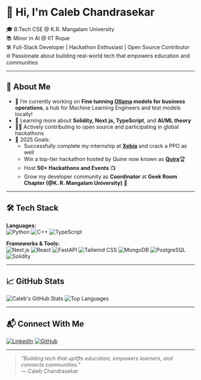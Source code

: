 # 👋 Hi, I'm Caleb Chandrasekar
 
🎓 B.Tech CSE @ K.R. Mangalam University  
📚 Minor in AI @ IIT Ropar  
🛠️ Full-Stack Developer | Hackathon Enthusiast | Open Source Contributor  
🌐 Passionate about building real-world tech that empowers education and communities
 
---
 
## 🚀 About Me
 
- 🔭 I’m currently working on **Fine tunning [Ollama](https://ollama.com/) models for business operations**, a hub for Machine Learning Engineers and test models locally!
- 🌱 Learning more about **Solidity, Next.js, TypeScript**, and **AI/ML theory**
- 👨‍💻 Actively contributing to open source and participating in global hackathons
- 🎯 2025 Goals:
  - Successfully complete my internship at [**Xebia**](https://xebia.com/) and crack a PPO as well
  - Win a top-tier hackathon hosted by Quine now known as [**Quira**](https://quira.sh/)🏆
  - Host **50+ Hackathons and Events** 📺
  - Grow my developer community as **Coordinator** at **Geek Room Chapter (@K. R. Mangalam University)** 🚀
 
---
 
## 🛠️ Tech Stack
 
**Languages:**  
![Python](https://img.shields.io/badge/Python-3776AB?style=flat&logo=python&logoColor=white)
![C++](https://img.shields.io/badge/C++-00599C?style=flat&logo=c%2B%2B&logoColor=white)
![TypeScript](https://img.shields.io/badge/TypeScript-3178C6?style=flat&logo=typescript&logoColor=white)
 
**Frameworks & Tools:**  
![Next.js](https://img.shields.io/badge/Next.js-000?style=flat&logo=nextdotjs&logoColor=white)
![React](https://img.shields.io/badge/React-20232A?style=flat&logo=react&logoColor=61DAFB)
![FastAPI](https://img.shields.io/badge/FastAPI-009688?style=flat&logo=fastapi&logoColor=white)
![Tailwind CSS](https://img.shields.io/badge/TailwindCSS-06B6D4?style=flat&logo=tailwind-css&logoColor=white)
![MongoDB](https://img.shields.io/badge/MongoDB-47A248?style=flat&logo=mongodb&logoColor=white)
![PostgreSQL](https://img.shields.io/badge/PostgreSQL-316192?style=flat&logo=postgresql&logoColor=white)
![Solidity](https://img.shields.io/badge/Solidity-363636?style=flat&logo=solidity&logoColor=white)
 
---
 
## 📈 GitHub Stats
 
![Caleb's GitHub Stats](https://github-readme-stats.vercel.app/api?username=calebjubal&show_icons=true&theme=radical)
![Top Languages](https://github-readme-stats.vercel.app/api/top-langs/?username=calebjubal&layout=compact&theme=radical)
 
---
 
## 📬 Connect With Me
 
[![LinkedIn](https://img.shields.io/badge/LinkedIn-%230077B5.svg?&logo=linkedin&logoColor=white)](https://www.linkedin.com/in/caleb-chandrasekar)
[![GitHub](https://img.shields.io/badge/GitHub-%2312100E.svg?&logo=github&logoColor=white)](https://github.com/calebjubal)
 
---
 
> *"Building tech that uplifts education, empowers learners, and connects communities."*  
> — Caleb Chandrasekar
